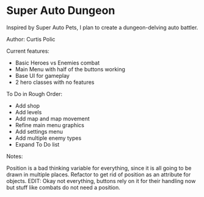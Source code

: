 # Super Auto Dungeon
Inspired by Super Auto Pets, I plan to create a dungeon-delving auto battler.

Author: Curtis Polic

Current features:
- Basic Heroes vs Enemies combat
- Main Menu with half of the buttons working
- Base UI for gameplay
- 2 hero classes with no features

To Do in Rough Order:
- Add shop
- Add levels
- Add map and map movement
- Refine main menu graphics
- Add settings menu
- Add multiple enemy types
- Expand To Do list

Notes:

Position is a bad thinking variable for everything, since it is all going to be drawn in multiple places. Refactor to get rid of 
position as an attribute for objects. EDIT: Okay not everything, buttons rely on it for their handling now but stuff like combats 
do not need a position.